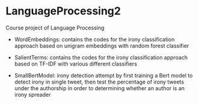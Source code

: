 # LanguageProcessing2
Course project of Language Processing

- WordEmbeddings: contains the codes for the irony classification approach based on unigram embeddings with random forest classifier

- SalientTerms: contains the codes for the irony classification approach based on TF-IDF with various different classifiers

- SmallBertModel: irony detection attempt by first training a Bert model to detect irony in single tweet, then test the percentage of irony tweets under the authorship in order to determining whether an author is an irony spreader
